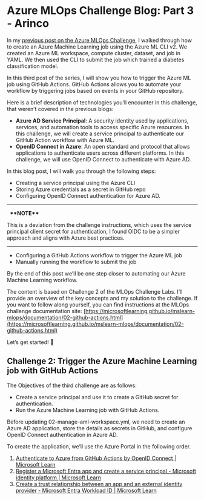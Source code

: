 # Azure MLOps Challenge Blog: Part 3 - Arinco
In my [previous post on the Azure MLOps Challenge](https://arinco.com.au/blog/azure-mlops-challenge-blog-part-2/), I walked through how to create an Azure Machine Learning job using the Azure ML CLI v2. We created an Azure ML workspace, compute cluster, dataset, and job in YAML. We then used the CLI to submit the job which trained a diabetes classification model.

In this third post of the series, I will show you how to trigger the Azure ML job using GitHub Actions. GitHub Actions allows you to automate your workflow by triggering jobs based on events in your GitHub repository.

Here is a brief description of technologies you’ll encounter in this challenge, that weren’t covered in the previous blogs:

*   **Azure AD Service Principal**: A security identity used by applications, services, and automation tools to access specific Azure resources. In this challenge, we will create a service principal to authenticate our GitHub Action workflow with Azure ML.
*   **OpenID Connect in Azure**: An open standard and protocol that allows applications to authenticate users across different platforms. In this challenge, we will use OpenID Connect to authenticate with Azure AD.

In this blog post, I will walk you through the following steps:

*   Creating a service principal using the Azure CLI
*   Storing Azure credentials as a secret in GitHub repo
*   Configuring OpenID Connect authentication for Azure AD.

* * *

  **\*\*NOTE\*\***

This is a deviation from the challenge instructions, which uses the service principal client secret for authentication, I found OIDC to be a simpler approach and aligns with Azure best practices.

* * *

*   Configuring a GitHub Actions workflow to trigger the Azure ML job
*   Manually running the workflow to submit the job

By the end of this post we’ll be one step closer to automating our Azure Machine Learning workflow.

The content is based on Challenge 2 of the MLOps Challenge Labs. I’ll provide an overview of the key concepts and my solution to the challenge. If you want to follow along yourself, you can find instructions at the MLOps challenge documentation site: [https://microsoftlearning.github.io/mslearn-mlops/documentation/02-github-actions.html](https://microsoftlearning.github.io/mslearn-mlops/documentation/02-github-actions.html)

Let’s get started! 🚀

**Challenge 2: Trigger the Azure Machine Learning job with GitHub Actions**
---------------------------------------------------------------------------

The Objectives of the third challenge are as follows:

*   Create a service principal and use it to create a GitHub secret for authentication.
*   Run the Azure Machine Learning job with GitHub Actions.

Before updating 02-manage-aml-workspace.yml, we need to create an Azure AD application, store the details as secrets in GitHub, and configure OpenID Connect authentication in Azure AD.

To create the application, we’ll use the Azure Portal in the  following order.

1. [Authenticate to Azure from GitHub Actions by OpenID Connect | Microsoft Learn](https://learn.microsoft.com/en-us/azure/developer/github/connect-from-azure-openid-connect)
2. [Register a Microsoft Entra app and create a service principal - Microsoft identity platform | Microsoft Learn](https://learn.microsoft.com/en-us/entra/identity-platform/howto-create-service-principal-portal#register-an-application-with-microsoft-entra-id-and-create-a-service-principal)
3. [Create a trust relationship between an app and an external identity provider - Microsoft Entra Workload ID | Microsoft Learn](https://learn.microsoft.com/en-us/entra/workload-id/workload-identity-federation-create-trust?pivots=identity-wif-apps-methods-azp)

